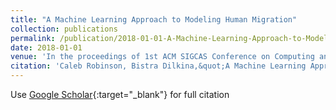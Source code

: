 ```yaml
---
title: "A Machine Learning Approach to Modeling Human Migration"
collection: publications
permalink: /publication/2018-01-01-A-Machine-Learning-Approach-to-Modeling-Human-Migration
date: 2018-01-01
venue: 'In the proceedings of 1st ACM SIGCAS Conference on Computing and Sustainable Societies (COMPASS)'
citation: 'Caleb Robinson, Bistra Dilkina,&quot;A Machine Learning Approach to Modeling Human Migration.&quot; In the proceedings of 1st ACM SIGCAS Conference on Computing and Sustainable Societies (COMPASS), 2018.'
---
```

Use [Google Scholar](https://scholar.google.com/scholar?q=A+Machine+Learning+Approach+to+Modeling+Human+Migration){:target="_blank"} for full citation